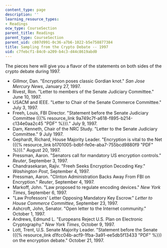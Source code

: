 ```yaml
---
content_type: page
description: ''
learning_resource_types:
- Readings
ocw_type: CourseSection
parent_title: Readings
parent_type: CourseSection
parent_uid: c807d991-0c36-a7b6-1022-b5e758877384
title: Sampling from the Crypto Debate -- 1997
uid: c7febcf1-84c0-a209-b4c3-d44c8619abd0
---
```


The pieces here will give you a flavor of the statements on both sides of the crypto debate during 1997.

*   Gillmor, Dan. "Encryption poses classic Gordian knot." _San Jose Mercury News_, January 27, 1997.
*   Rivest, Ron. "Letter to members of the Senate Judiciary Committee." June 10, 1997.
*   USACM and IEEE. "Letter to Chair of the Senate Commerce Committee." July 3, 1997.
*   Freeh, Louis, FBI Director. "Statement before the Senate Judiciary Committee ({{% resource_link 9a749c7f-a618-f895-b214-c134e0aa2c45 "PDF" %}})." July 9, 1997.
*   Dam, Kenneth, Chair of the NRC Study. "Letter to the Senate Judiciary Committee." 9 July 1997.
*   Gephardt, Richard, House Majority Leader. "Encryption is vital to the Net ({{% resource_link b1701005-bdbf-fe0e-aba7-755bcd9880f9 "PDF" %}})." August 20, 1997.
*   Pressman, Aaron. "Senators call for mandatory US encryption controls." _Reuter_, September 3, 1997.
*   Chandrasekaran, Rajiv. "Freeh Seeks Encryption Decoding Key." _Washington Post_, September 4, 1997.
*   Pressman, Aaron. "Clinton Administration Backs Away From FBI on Encryption." _Reuter_, September 4, 1997.
*   Markoff, John. "Law proposed to regulate encoding devices." _New York Times_, September 6, 1997.
*   "Law Professors' Letter Opposing Mandatory Key Escrow." _Letter to House Commerce Committee_, September 23, 1997.
*   Ashcroft, John, Senator. "Open letter to the Internet community." October 1, 1997.
*   Andrews, Edmund L. "Europeans Reject U.S. Plan on Electronic Cryptography." _New York Times_, October 9, 1997.
*   Lott, Trent, U.S. Senate Majority Leader. "Statement before the Senate ({{% resource_link d1fcc04b-acf9-1fba-3a91-ee5db5f13433 "PDF" %}}) on the encryption debate." October 21, 1997.